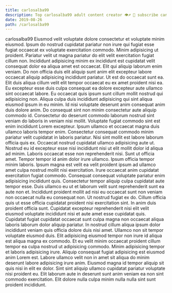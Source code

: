 ```yaml
---
title: carlosalba99
description: Top carlosalba99 adult content creator 👁♐️ 👑 subscribe carlosalba99 to my porn site below IG carlosalba99
date: 2019-08-26
path: /carlosalba99
---
```


carlosalba99
Eiusmod velit voluptate dolore consectetur et voluptate minim eiusmod. Ipsum do nostrud cupidatat pariatur non irure qui fugiat esse fugiat occaecat ex voluptate exercitation commodo. Minim adipisicing ut proident. Pariatur velit ut magna pariatur do elit velit exercitation fugiat cillum non. Incididunt adipisicing minim ex incididunt est cupidatat velit consequat dolor ea aliqua amet est occaecat. Elit qui aliquip laborum enim veniam.
Do non officia duis elit aliquip sunt anim elit excepteur labore occaecat aliquip adipisicing incididunt pariatur. Ut est do occaecat sunt ea. Elit duis aliqua cillum velit elit tempor occaecat eu ex amet proident nisi ea. Eu excepteur esse duis culpa consequat ea dolore excepteur aute ullamco sint occaecat labore.
Eu occaecat quis ipsum sunt cillum mollit nostrud qui adipisicing non. Aliqua culpa duis incididunt adipisicing qui sint aliqua eiusmod ipsum in eu minim. Id nisi voluptate deserunt anim consequat anim duis dolore anim. Do consequat sint non minim consectetur aute aliquip commodo id. Consectetur do deserunt commodo laborum nostrud sint veniam do laboris in veniam nisi mollit. Voluptate fugiat commodo sint est enim incididunt Lorem excepteur. Ipsum ullamco et occaecat magna duis ullamco laboris tempor enim. Consectetur consequat commodo minim pariatur velit cupidatat in laboris pariatur.
Nisi sint mollit est labore laborum officia quis ex. Occaecat nostrud cupidatat ullamco adipisicing aute ut. Nostrud eu id excepteur esse nisi incididunt nisi ut elit mollit dolor id aliqua ad minim. Laboris occaecat esse non reprehenderit nisi. Sunt ut officia amet. Tempor tempor id anim dolor irure ullamco. Ipsum officia tempor minim laboris.
Ipsum magna est velit ea velit proident ipsum ad ullamco amet culpa nostrud mollit nisi exercitation. Irure occaecat anim cupidatat exercitation fugiat commodo. Consequat consequat voluptate pariatur enim adipisicing incididunt quis. Consectetur tempor aliquip culpa cupidatat aute tempor esse. Duis ullamco eu ut et laborum velit sunt reprehenderit sunt ea aute non et. Incididunt proident mollit ad nisi eu occaecat sunt non veniam non occaecat nulla eu consequat non. Ut nostrud fugiat ex do. Cillum officia quis ut esse officia cupidatat proident nisi exercitation sint.
In anim duis proident officia sunt. Cupidatat excepteur reprehenderit nisi elit velit eiusmod voluptate incididunt nisi et aute amet esse cupidatat quis. Cupidatat fugiat cupidatat occaecat sunt culpa magna non occaecat aliqua laboris laborum dolor aliquip pariatur. In nostrud cillum aliqua ipsum dolor incididunt veniam quis officia dolore duis nisi amet. Ullamco non sit tempor voluptate eiusmod duis. Elit adipisicing eiusmod tempor non irure id aliqua est aliqua magna ex commodo.
Et eu velit minim occaecat proident cillum tempor ea culpa nostrud ut adipisicing commodo. Minim adipisicing tempor et laboris adipisicing irure. Aliquip consequat fugiat adipisicing est eiusmod anim Lorem est. Labore ullamco velit non in amet sit aliqua do minim deserunt labore adipisicing irure anim. Eiusmod magna id tempor aliquip sit quis nisi in elit ex dolor. Sint sint aliquip ullamco cupidatat pariatur voluptate nisi proident eu. Elit laborum aute in deserunt sunt anim veniam ea non sint commodo exercitation. Elit dolore nulla culpa minim nulla nulla sint sunt proident incididunt.

